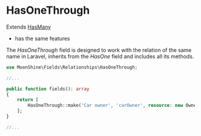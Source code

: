 # HasOneThrough

Extends  [HasMany](/docs/{{version}}/fields/has_one)
* has the same features  

The *HasOneThrough* field is designed to work with the relation of the same name in Laravel, inherits from the *HasOne* field and includes all its methods.

```php
use MoonShine\Fields\Relationships\HasOneThrough;

//...

public function fields(): array
{
    return [
        HasOneThrough::make('Car owner', 'carOwner', resource: new OwnerResource())
    ];
}

//...
```
